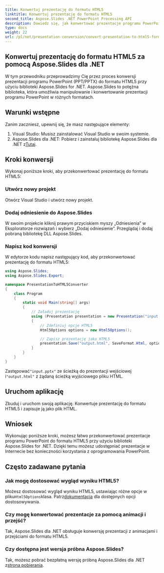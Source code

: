 ```yaml
---
title: Konwertuj prezentację do formatu HTML5
linktitle: Konwertuj prezentację do formatu HTML5
second_title: Aspose.Slides .NET PowerPoint Processing API
description: Dowiedz się, jak konwertować prezentacje programu PowerPoint do formatu HTML5 przy użyciu Aspose.Slides dla .NET. Łatwa i wydajna konwersja do udostępniania w Internecie.
type: docs
weight: 22
url: /pl/net/presentation-conversion/convert-presentation-to-html5-format/
---
```

## Konwertuj prezentację do formatu HTML5 za pomocą Aspose.Slides dla .NET

W tym przewodniku przeprowadzimy Cię przez proces konwersji prezentacji programu PowerPoint (PPT/PPTX) do formatu HTML5 przy użyciu biblioteki Aspose.Slides for .NET. Aspose.Slides to potężna biblioteka, która umożliwia manipulowanie i konwertowanie prezentacji programu PowerPoint w różnych formatach.

## Warunki wstępne

Zanim zaczniesz, upewnij się, że masz następujące elementy:

1. Visual Studio: Musisz zainstalować Visual Studio w swoim systemie.
2.  Aspose.Slides dla .NET: Pobierz i zainstaluj bibliotekę Aspose.Slides dla .NET z[Tutaj](https://downloads.aspose.com/slides/net).

## Kroki konwersji

Wykonaj poniższe kroki, aby przekonwertować prezentację do formatu HTML5:

### Utwórz nowy projekt

Otwórz Visual Studio i utwórz nowy projekt.

### Dodaj odniesienie do Aspose.Slides

W swoim projekcie kliknij prawym przyciskiem myszy „Odniesienia” w Eksploratorze rozwiązań i wybierz „Dodaj odniesienie”. Przeglądaj i dodaj pobraną bibliotekę DLL Aspose.Slides.

### Napisz kod konwersji

W edytorze kodu napisz następujący kod, aby przekonwertować prezentację do formatu HTML5:

```csharp
using Aspose.Slides;
using Aspose.Slides.Export;

namespace PresentationToHTML5Converter
{
    class Program
    {
        static void Main(string[] args)
        {
            // Załaduj prezentację
            using (Presentation presentation = new Presentation("input.pptx"))
            {
                // Zdefiniuj opcje HTML5
                Html5Options options = new Html5Options();

                // Zapisz prezentację jako HTML5
                presentation.Save("output.html", SaveFormat.Html, options);
            }
        }
    }
}
```

 Zastępować`"input.pptx"` ze ścieżką do prezentacji wejściowej i`"output.html"` z żądaną ścieżką wyjściowego pliku HTML.

## Uruchom aplikację

Zbuduj i uruchom swoją aplikację. Konwertuje prezentację do formatu HTML5 i zapisuje ją jako plik HTML.

## Wniosek

Wykonując poniższe kroki, możesz łatwo przekonwertować prezentacje programu PowerPoint do formatu HTML5 przy użyciu biblioteki Aspose.Slides for .NET. Dzięki temu możesz udostępniać prezentacje w Internecie bez konieczności korzystania z oprogramowania PowerPoint.

## Często zadawane pytania

### Jak mogę dostosować wygląd wyniku HTML5?

 Możesz dostosować wygląd wyniku HTML5, ustawiając różne opcje w pliku`Html5Options`klasa. Patrz[dokumentacja](https://reference.aspose.com/slides/net/aspose.slides.export/html5options) dla dostępnych opcji dostosowywania.

### Czy mogę konwertować prezentacje za pomocą animacji i przejść?

Tak, Aspose.Slides dla .NET obsługuje konwersję prezentacji z animacjami i przejściami do formatu HTML5.

### Czy dostępna jest wersja próbna Aspose.Slides?

 Tak, możesz pobrać bezpłatną wersję próbną Aspose.Slides dla .NET z[strona pobierania](https://releases.aspose.com/slides/net).